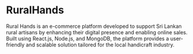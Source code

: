 # RuralHands
Rural Hands is an e-commerce platform developed to support Sri Lankan rural artisans by enhancing their digital presence and enabling online sales. Built using React.js, Node.js, and MongoDB, the platform provides a user-friendly and scalable solution tailored for the local handicraft industry.
